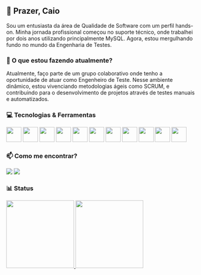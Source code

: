 ## 👋 Prazer, Caio 
Sou um entusiasta da área de Qualidade de Software com um perfil hands-on. Minha jornada profissional começou no suporte técnico, onde trabalhei por dois anos utilizando principalmente MySQL. Agora, estou mergulhando fundo no mundo da Engenharia de Testes.

### 🌱 O que estou fazendo atualmente?
Atualmente, faço parte de um grupo colaborativo onde tenho a oportunidade de atuar como Engenheiro de Teste. Nesse ambiente dinâmico, estou vivenciando metodologias ágeis como SCRUM, e contribuindo para o desenvolvimento de projetos através de testes manuais e automatizados.

### 💻 Tecnologias & Ferramentas
<div>
  <img loading="lazy" src="https://cdn.jsdelivr.net/gh/devicons/devicon@latest/icons/html5/html5-original.svg" width="40" heigth="40"/> 
  <img loading="lazy" src="https://cdn.jsdelivr.net/gh/devicons/devicon@latest/icons/css3/css3-original.svg" width="40" heigth="40"/> 
  <img loading="lazy" src="https://cdn.jsdelivr.net/gh/devicons/devicon@latest/icons/javascript/javascript-original.svg" width="40" heigth="40"/> 
  <img loading="lazy" src="https://cdn.jsdelivr.net/gh/devicons/devicon@latest/icons/typescript/typescript-original.svg" width="40" heigth="40"/> 
  <img loading="lazy" src="https://cdn.jsdelivr.net/gh/devicons/devicon@latest/icons/react/react-original.svg" width="40" heigth="40"/> 
  <img loading="lazy" src="https://cdn.jsdelivr.net/gh/devicons/devicon@latest/icons/sass/sass-original.svg" width="40" heigth="40"/> 
  <img loading="lazy" src="https://cdn.jsdelivr.net/gh/devicons/devicon@latest/icons/mysql/mysql-original.svg" width="40" heigth="40"/> 
  <img loading="lazy" src="https://cdn.jsdelivr.net/gh/devicons/devicon@latest/icons/java/java-original.svg" width="40" heigth="40"/> 
  <img loading="lazy" src="https://cdn.jsdelivr.net/gh/devicons/devicon@latest/icons/selenium/selenium-original.svg" width="40" heigth="40"/> 
  <img loading="lazy" src="https://cdn.jsdelivr.net/gh/devicons/devicon@latest/icons/postman/postman-original.svg" width="40" heigth="40"/> 
  <img loading="lazy" src="https://cdn.jsdelivr.net/gh/devicons/devicon@latest/icons/jira/jira-original.svg" width="40" heigth="40"/> 
</div>

### 📫 Como me encontrar?
<a href="https://www.linkedin.com/in/caioikena/" target="_blank"><img loading="lazy" src="https://img.shields.io/badge/-LinkedIn-%230077B5?style=for-the-badge&logo=linkedin&logoColor=white" target="_blank"></a>
<a href = "mailto:caioikena@gmail.com"><img loading="lazy" src="https://img.shields.io/badge/Gmail-D14836?style=for-the-badge&logo=gmail&logoColor=white" target="_blank"></a>

### 📊 Status
<div>
<a href="https://github.com/caioikn">
<img loading="lazy" height="180em" src="https://github-readme-stats.vercel.app/api/top-langs/?username=caioikn&layout=compact&langs_count=7&theme=dracula"/>
<img loading="lazy" height="180em" src="https://github-readme-stats.vercel.app/api?username=caioikn&show_icons=true&theme=dracula&include_all_commits=true&count_private=true"/>
</div>
